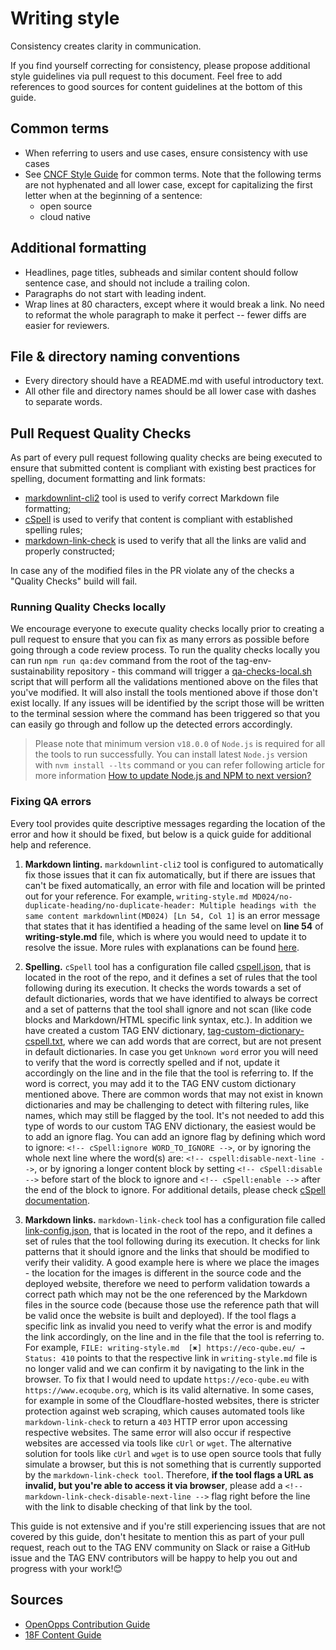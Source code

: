 # Writing style

Consistency creates clarity in communication.

If you find yourself correcting for consistency, please propose additional style
guidelines via pull request to this document. Feel free to add references to
good sources for content guidelines at the bottom of this guide.

## Common terms

* When referring to users and use cases, ensure consistency with use cases
* See [CNCF Style Guide][cncf-style] for common terms. Note that the following terms are not hyphenated and all lower case, except for capitalizing the first letter when at the beginning of a sentence:
  * open source
  * cloud native

## Additional formatting

* Headlines, page titles, subheads and similar content should follow sentence
  case, and should not include a trailing colon.
* Paragraphs do not start with leading indent.
* Wrap lines at 80 characters, except where it would break a link. No need to
  reformat the whole paragraph to make it perfect -- fewer diffs are easier
  for reviewers.

## File & directory naming conventions

* Every directory should have a README.md with useful introductory text.
* All other file and directory names should be all lower case with dashes to
  separate words.

## Pull Request Quality Checks

As part of every pull request following quality checks are being executed to ensure that submitted content is compliant with existing best practices for spelling, document formatting and link formats:

* [markdownlint-cli2](https://github.com/DavidAnson/markdownlint-cli2) tool is used to verify correct Markdown file formatting;
* [cSpell](http://cspell.org) is used to verify that content is compliant with established spelling rules;
* [markdown-link-check](https://github.com/tcort/markdown-link-check) is used to verify that all the links are valid and properly constructed;

In case any of the modified files in the PR violate any of the checks a "Quality Checks" build will fail.

### Running Quality Checks locally

We encourage everyone to execute quality checks locally prior to creating a pull request to ensure that you can fix as many errors as possible before going through a code review process. To run the quality checks locally you can run ```npm run qa:dev``` command from the root of the tag-env-sustainability repository - this command will trigger a [qa-checks-local.sh](../qa-checks-local.sh) script that will perform all the validations mentioned above on the files that you've modified. It will also install the tools mentioned above if those don't exist locally. If any issues will be identified by the script those will be written to the terminal session where the command has been triggered so that you can easily go through and follow up the detected errors accordingly.

> Please note that minimum version ```v18.0.0``` of ```Node.js``` is required for all the tools to run successfully. You can install latest ```Node.js``` version with ```nvm install --lts``` command or you can refer following article for more information [How to update Node.js and NPM to next version?](https://www.geeksforgeeks.org/how-to-update-node-js-and-npm-to-next-version)

### Fixing QA errors

Every tool provides quite descriptive messages regarding the location of the error and how it should be fixed, but below is a quick guide for additional help and reference.

1. **Markdown linting.** ```markdownlint-cli2``` tool is configured to automatically fix those issues that it can fix automatically, but if there are issues that can't be fixed automatically, an error with file and location will be printed out for your reference. For example, ```writing-style.md MD024/no-duplicate-heading/no-duplicate-header: Multiple headings with the same content markdownlint(MD024) [Ln 54, Col 1]``` is an error message that states that it has identified a heading of the same level on **line 54** of **writing-style.md** file, which is where you would need to update it to resolve the issue. More rules with explanations can be found [here](https://github.com/DavidAnson/markdownlint/blob/main/README.md#rules--aliases).

2. **Spelling.** ```cSpell``` tool has a configuration file called [cspell.json](../cspell.json), that is located in the root of the repo, and it defines a set of rules that the tool following during its execution. It checks the words towards a set of default dictionaries, words that we have identified to always be correct and a set of patterns that the tool shall ignore and not scan (like code blocks and Markdown/HTML specific link syntax, etc.). In addition we have created a custom TAG ENV dictionary, [tag-custom-dictionary-cspell.txt](../tag-custom-dictionary-cspell.txt), where we can add words that are correct, but are not present in default dictionaries. In case you get ```Unknown word``` error you will need to verify that the word is correctly spelled and if not, update it accordingly on the line and in the file that the tool is referring to. If the word is correct, you may add it to the TAG ENV custom dictionary mentioned above. There are common words that may not exist in known dictionaries and may be challenging to detect with filtering rules, like names, which may still be flagged by the tool. It's not needed to add this type of words to our custom TAG ENV dictionary, the easiest would be to add an ignore flag. You can add an ignore flag by defining which word to ignore: ```<!-- cSpell:ignore WORD_TO_IGNORE -->```, or by ignoring the whole next line where the word(s) are: ```<!-- cspell:disable-next-line -->```, or by ignoring a longer content block by setting ```<!-- cSpell:disable -->``` before start of the block to ignore and ```<!-- cSpell:enable -->``` after the end of the block to ignore. For additional details, please check [cSpell documentation](https://cspell.org/configuration/document-settings).

3. **Markdown links.** ```markdown-link-check``` tool has a configuration file called [link-config.json](../link-config.json), that is located in the root of the repo, and it defines a set of rules that the tool following during its execution. It checks for link patterns that it should ignore and the links that should be modified to verify their validity. A good example here is where we place the images - the location for the images is different in the source code and the deployed website, therefore we need to perform validation towards a correct path which may not be the one referenced by the Markdown files in the source code (because those use the reference path that will be valid once the website is built and deployed). If the tool flags a specific link as invalid you need to verify what the error is and modify the link accordingly, on the line and in the file that the tool is referring to. For example, ```FILE: writing-style.md  [✖] https://eco-qube.eu/ → Status: 410``` points to that the respective link in ```writing-style.md``` file is no longer valid and we can confirm it by navigating to the link in the browser. To fix that I would need to update ```https://eco-qube.eu``` with ```https://www.ecoqube.org```, which is its valid alternative. In some cases, for example in some of the Cloudflare-hosted websites, there is stricter protection against web scraping, which causes automated tools like ```markdown-link-check``` to return a ```403``` HTTP error upon accessing respective websites. The same error will also occur if respective websites are accessed via tools like ```cUrl``` or ```wget```. The alternative solution for tools like ```cUrl``` and ```wget``` is to use open source tools that fully simulate a browser, but this is not something that is currently supported by the ```markdown-link-check tool```. Therefore, **if the tool flags a URL as invalid, but you're able to access it via browser**, please add a ```<!-- markdown-link-check-disable-next-line -->``` flag right before the line with the link to disable checking of that link by the tool.

This guide is not extensive and if you're still experiencing issues that are not covered by this guide, don't hesitate to mention this as part of your pull request, reach out to the TAG ENV community on Slack or raise a GitHub issue and the TAG ENV contributors will be happy to help you out and progress with your work!😊

## Sources

<!-- cSpell:ignore Opps --->
* [OpenOpps Contribution Guide][openopps-style]
* [18F Content Guide](https://content-guide.18f.gov/)

[cncf-style]: https://github.com/cncf/foundation/blob/master/style-guide.md
[openopps-style]: https://github.com/openopps/openopps.github.io/blob/master/CONTRIBUTING.md
